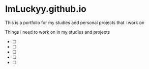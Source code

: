# ImLuckyy.github.io
This is a portfolio for my studies and personal projects that i work on






Things i need to work on in my studies and projects

- [ ]
- [ ]
- [ ]
- [ ]
- [ ]




